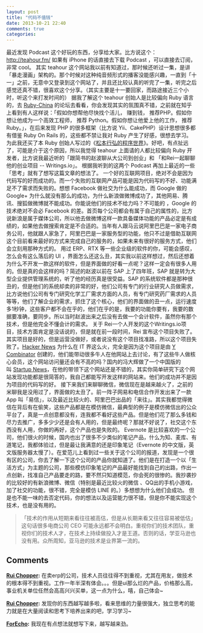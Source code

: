 ```yaml
---
layout: post
title: "代码不值钱"
date: 2013-10-21 22:40
comments: true
categories: 
---
```


最近发现 Podcast 这个好玩的东西，分享给大家。比方说这个：<http://teahour.fm/> 如果有 iPhone 的话直接去下载 Podcast ，可以直接去订阅，非常 cool。 其实 teahour 这个网站我以前有知道过，那时候还听过一集，是讲「暴走漫画」架构的。那个时候对这种纯音频形式的播客没能感兴趣，一直到「十一」之前，无意中又登录到这个网站了，并且还比较认真的听完了一集，听完之后感觉还真不错，很喜欢这个分享。（其实主要是十一要回家，而路途接近三个小时，听这个来打发时间的） 据我了解这个 teahour 创始人是比较偏向 Ruby 语言的，去 [Ruby-China](http://ruby-china.org/) 的论坛去看看，你会发现其实的氛围真不错，之前就在知乎上看到有人这样说：「假如你想帮他尽快找个活儿， 赚到钱， 推荐PHP。假如你想让他成为一个高效工程师， 推荐 Python。假如你想让他爱上他的工作， 推荐 Ruby。」，在后来发现 PHP 的很多框架（比方说 Yii、CakePHP）设计思想很多都有借鉴 Ruby On Rails 的，这些都不禁让我对 Ruby 产生了好感，很想去学习。为此我还买了本 Ruby 创始人写过的《[松本行弘的程序世界](http://www.amazon.cn/gp/product/B005KGBTQ8/ref=oh_details_o01_s00_i01?ie=UTF8&psc=1)》。好吧，有点扯远了，可能是介于这个原因，所以我觉得 teahour 上面请的人都比较偏向 Ruby 开发者，比方说我最近听的「跟简书的赵波聊从大公司到创业」和 「和Rei一起聊聊他的创业项目 -- Writings.io」。 根据我听到的这两个 Podcast 再加上最近的一些「思考」就有了想写这篇文章的想法了。 一个好的互联网项目，绝对不会是因为代码写的好而成功的。而一个失败的互联网产品可能是因为代码写的不好、功能满足不了需求而失败的。想想 Facebook 做社交为什么能成功，而 Google 做的 Google+ 为什么就没有那么的成功，为什么新浪做微博成功了，其他网易、腾讯、搜狐做微博就不能成功。你能说他们的技术不给力吗？不可能的 ，Google 的技术绝对不会必 Facebook 的差。首页每个公司都会有属于自己的属性的，比方说新浪是属于媒体公司，所以他去做微博这样一款具备媒体功能的产品必定是有成绩的，如果他去做搜索肯定是不合适的。当年有人跟马云说阿里巴巴是一家电子商务公司，他就跟人家急了，阿里巴巴是一家服务型的功能，他只不过是借助互联网这个目前看来最好的方式来完成自己的服务的，如果未来有很好的服务方式，他们会立刻用那种方式的。 用过 ERP、RTX 等一些企业级的软件的你，可能会感叹，怎么会有这么落后的 UI ，界面怎么还这么丑，其实我以前这样想过，然后还想着为什么不开发一款这样的软件，但是界面做的好看一点呢？这样一定会有很多人用的。但是真的会这样的吗？简述的赵波以前在 SAP 上了四年班，SAP 就是转为大型企业提供管理系统的，听了他的经历真是很受益。SAP 的系统软件都是那种很丑的，但是他们的系统却卖的非常的好，他们公司有专门的行业研究人员做需求，比方说他们公司有专门研究化学工厂需求方面的人员，有专门研究药厂需求的人员等等，他们了解企业的需求，抓住了这个核心，他们的界面做的丑一点，运行速度多1秒钟，这些客户都不会在乎的，他们在乎的是，我要的功能你要有，我要的数据要准确，要同步。所以当时赵波出来之后没有去做一个会计软件，虽然你有那个技术，但是他完全不懂会计的需求。 关于 Rei一个人开发的这个Writings.io项目，技术方面肯定是没话说的，但是就在前一段时间，Rei 宣布这个项目失败了。其实项目是好的，但是运营没做好，或者说没有这个项目找准路，所以这个项目失败了。[Hacker News](https://news.ycombinator.com/news) 为什么在 IT 界这么火，完全是因为这个项目是由 [Y Combinator](http://ycombinator.com/) 创建的，他们能带动很多牛人在他网站上去讨论，有了这些牛人做核心会员，这个网站访问量还会有不高的吗？国内的冯大辉做了一个中国版的叫 [Startup News](http://news.dbanotes.net/news)，在他的带领下这个网站还是不错的，其实你简单研究下这个网站发现功能都是很简答的，我自己都能写开发这样的网站来。他们的成功并不是因为项目的代码写的好。 接下来我们来聊聊微信，微信现在是越来越火了，之前的米聊我是没用过了，界面做的太丑了。前一阵子网易和电信合作开发出来了一款App 叫「易信」，以及最近比较火的、阿里巴巴出品的「来往」。其实我都觉得微信在背后有在偷笑，这些产品都是在模仿微信，最典型的例子是模仿微信出的公众平台了，真是一点创意都没有，连我都不看好这些产品。但是他们花了那么多钱和尽力去推广，多多少少还是会有人用的，但是最终呢？那就不好说了，社交这个东西没有人用，你做的再好，这个产品也是失败的。 Evernote 是比较喜欢的一个公司，他们很火的时候，国内也出了很多不少类似的笔记产品，什么为知、麦库、有道笔记，我都体验过，但是最让我满意的还是印象笔记（Evernote 的中文版，英文版服务器太慢了）。在爱范儿上看到过一些关于这个公司的报道，发现是一个很有区的公司，你去了解一下这个公司的产品你就知道了。他们是在打造一个以「生活方式」为主题的公司，那些模仿印象笔记的产品最好能找到自己的出路，作出一点创新，找准自己产品要走的路，要不然只知道模范，你会死的很惨的。我抄袭抄的比较好的有新浪微博、微信（特别是最近比较火的微信 、QQ出的手机小游戏，加了社交的功能，很不错，完全是模仿 LINE 的。）多想想为什么他们会成功。 但是也不能一味的去否定代码，你的想法以及运营能力很不错，但是你不能实现这个技术，也是没有用的。 

> 「技术的作用从短期来看往往被高估，但是从长期来看又往往容易被低估」这句话很多电商公司 CEO 可能永远都不会明白。重视你们的技术团队，重视你们的技术人才，在技术上持续做投入才是王道。否则的话，学亚马逊也没有用。众所周知，亚马逊的技术是业界第一流的。

## Comments

**[Rui Chopper](#178 "2013-10-24 17:07:00"):** 在卖erp的公司，技术人员往往得不到重视，尤其在用友，做技术的根本得不到重视。工作一年半深有体会。。。但是ui那么烂的产品，价格那么高，事业机关单位任然会高高兴兴买单，这一点为什么，嘻，自己体会~

**[Rui Chopper](#179 "2013-10-24 17:08:00"):** 发现你的东西越写越多啦，看来思维的力量很强大，独立思考的能力就是在大量阅读和思考下培养出来的吧，学习学习~

**[ForEcho](#183 "2013-10-24 18:08:00"):** 我现在有点想法就想写下来，越写越来劲。

